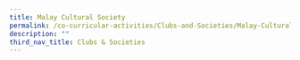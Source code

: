 ```yaml
---
title: Malay Cultural Society
permalink: /co-curricular-activities/Clubs-and-Societies/Malay-Cultural-Society
description: ""
third_nav_title: Clubs & Societies
---
```

